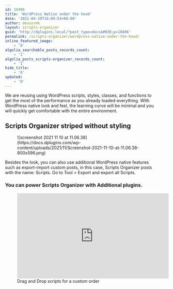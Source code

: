 ```yaml
---
id: 10406
title: 'WordPress Native under the hood'
date: '2021-04-19T16:09:54+00:00'
author: devusrmk
layout: scripts-organizer
guid: 'http://dplugins.local/?post_type=docs&#038;p=10406'
permalink: /scripts-organizer/wordpress-native-under-the-hood/
inline_featured_image:
    - '0'
algolia_searchable_posts_records_count:
    - '1'
algolia_posts_scripts-organizer_records_count:
    - '1'
hide_title:
    - '0'
updated:
    - '0'
---
```


We are reusing using WordPress scripts, styles, classes, and functions to get the most of the performance as you already loaded everything. With WordPress native look and feel, the learning curve will be minimal and you will quickly get comfortable with the entire environment.

## Scripts Organizer striped without styling

<figure class="wp-block-image size-large">![screenshot 2021 11 10 at 11.06.38](https://docs.dplugins.com/wp-content/uploads/2021/11/Screenshot-2021-11-10-at-11.06.38-800x596.png)</figure>Besides the look, you can also use additional WordPress native features such as export-import custom posts, in this case, Scripts Organizer posts with the name: Scripts. Go to Tool &gt; Export and export all Scripts.

### You can power Scripts Organizer with Additional plugins. 

<figure class="wp-block-embed is-type-wp-embed is-provider-plugin-directory wp-block-embed-plugin-directory"><div class="wp-block-embed__wrapper"><iframe class="wp-embedded-content" data-secret="aPDEgJaTO4" frameborder="0" height="282" marginheight="0" marginwidth="0" sandbox="allow-scripts" scrolling="no" security="restricted" src="https://wordpress.org/plugins/simple-custom-post-order/embed/#?secret=Wp3VlkXJEW#?secret=aPDEgJaTO4" title="“Simple Custom Post Order” — Plugin Directory" width="500"></iframe></div><figcaption>Drag and Drop scripts for a custom order</figcaption></figure>